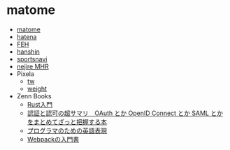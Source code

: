# matome

- [matome](https://twitter.com/euro_s/lists/matome)
- [hatena](https://b.hatena.ne.jp)
- [FEH](https://twitter.com/FE_Heroes_JP)
- [hanshin](https://twitter.com/hanshintigersjp)
- [sportsnavi](https://baseball.yahoo.co.jp/npb)
- [nejire MHR](http://nejiten.halfmoon.jp/index.cgi?vid=17093#form)
- Pixela
  - [tw](https://pixe.la/v1/users/euro/graphs/twitter.html)
  - [weight](https://pixe.la/v1/users/euro/graphs/weight.html)
- Zenn Books
  - [Rust入門](https://zenn.dev/mebiusbox/books/22d4c1ed9b0003)
  - [認証と認可の超サマリ　OAuth とか OpenID Connect とか SAML とかをまとめてざっと把握する本](https://zenn.dev/suzuki_hoge/books/2021-05-authentication-and-authorization-0259d3f)
  - [プログラマのための英語表現](https://zenn.dev/suin/books/95b809f05f2a248b6edc)
  - [Webpackの入門書](https://zenn.dev/yuri/books/4391b9280f823061932c)
  
